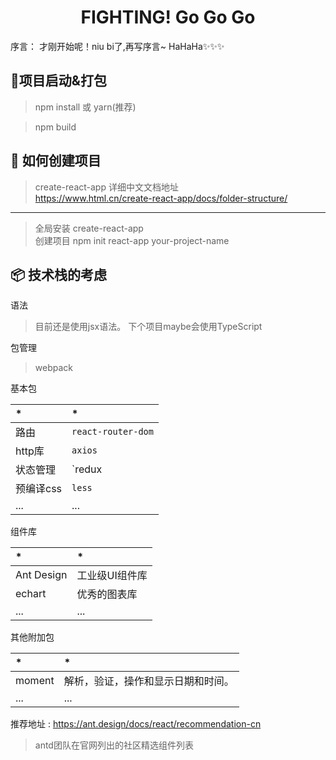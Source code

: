 <h1 align="center">FIGHTING! Go Go Go</h1>

序言： 才刚开始呢！niu bi了,再写序言~ HaHaHa✨✨✨

## 🌱项目启动&打包
> npm install 或 yarn(推荐)  

> npm build  
##  🔨 如何创建项目 
> create-react-app 详细中文文档地址    
> https://www.html.cn/create-react-app/docs/folder-structure/  
---
>  全局安装 create-react-app     
>  创建项目 npm init react-app  your-project-name    

## 📦  技术栈的考虑 
语法
> 目前还是使用jsx语法。 下个项目maybe会使用TypeScript  

包管理
> webpack   

基本包  


|* | *| 
|:-- |:-- | 
|路由|`react-router-dom`| 
|http库| `axios`| 
|状态管理| `redux|react-redux` | 
|预编译css| `less`| 
|... |... | 

组件库  


|* | *|
|:--  |:--  |
|Ant Design | 工业级UI组件库|
|echart |优秀的图表库 |
|... |... |  

其他附加包  


|* | *| 
|:-- |:-- |
|moment|解析，验证，操作和显示日期和时间。|
|... |... |



推荐地址 : https://ant.design/docs/react/recommendation-cn
> antd团队在官网列出的社区精选组件列表

